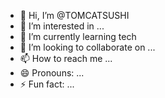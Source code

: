 - 👋 Hi, I’m @TOMCATSUSHI
- 👀 I’m interested in ...
- 🌱 I’m currently learning tech
- 💞️ I’m looking to collaborate on ...
- 📫 How to reach me ...
- 😄 Pronouns: ...
- ⚡ Fun fact: ...

<!---
TOMCATSUSHI/TOMCATSUSHI is a ✨ special ✨ repository because its `README.md` (this file) appears on your GitHub profile.
You can click the Preview link to take a look at your changes.
--->
